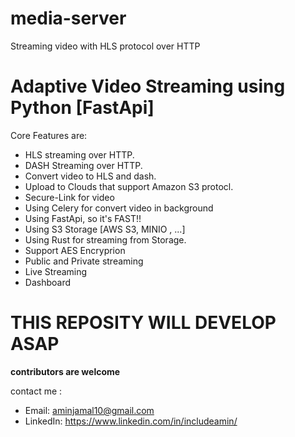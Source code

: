 # media-server
Streaming video with HLS protocol over HTTP 
# Adaptive Video Streaming using Python [FastApi]

Core Features are:
- HLS streaming over HTTP.
- DASH Streaming over HTTP.
- Convert video to HLS and dash.
- Upload to Clouds that support Amazon S3 protocl.
- Secure-Link for video
- Using Celery for convert video in background
- Using FastApi, so it's FAST!!
- Using S3 Storage [AWS S3, MINIO , ...]
- Using Rust for streaming from Storage.
- Support AES Encryprion
- Public and Private streaming
- Live Streaming
- Dashboard

# **THIS REPOSITY WILL DEVELOP ASAP**
**contributors are welcome**


contact me :
- Email: aminjamal10@gmail.com
- LinkedIn: https://www.linkedin.com/in/includeamin/

